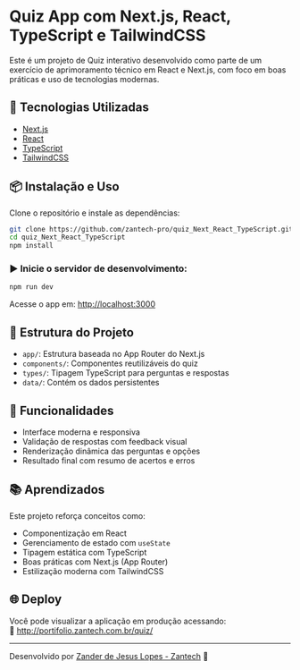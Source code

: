 # Quiz App com Next.js, React, TypeScript e TailwindCSS

Este é um projeto de Quiz interativo desenvolvido como parte de um exercício de aprimoramento técnico em React e Next.js, com foco em boas práticas e uso de tecnologias modernas.

## 🚀 Tecnologias Utilizadas

- [Next.js](https://nextjs.org/)
- [React](https://react.dev/)
- [TypeScript](https://www.typescriptlang.org/)
- [TailwindCSS](https://tailwindcss.com/)

## 📦 Instalação e Uso

Clone o repositório e instale as dependências:

```bash
git clone https://github.com/zantech-pro/quiz_Next_React_TypeScript.git
cd quiz_Next_React_TypeScript
npm install
```

### ▶️ Inicie o servidor de desenvolvimento:

```bash
npm run dev
```

Acesse o app em: [http://localhost:3000](http://localhost:3000)

## 📁 Estrutura do Projeto

- `app/`: Estrutura baseada no App Router do Next.js  
- `components/`: Componentes reutilizáveis do quiz  
- `types/`: Tipagem TypeScript para perguntas e respostas  
- `data/`: Contém os dados persistentes  

## 🧠 Funcionalidades

- Interface moderna e responsiva  
- Validação de respostas com feedback visual  
- Renderização dinâmica das perguntas e opções  
- Resultado final com resumo de acertos e erros  

## 📚 Aprendizados

Este projeto reforça conceitos como:

- Componentização em React  
- Gerenciamento de estado com `useState`  
- Tipagem estática com TypeScript  
- Boas práticas com Next.js (App Router)  
- Estilização moderna com TailwindCSS  

## 🌐 Deploy

Você pode visualizar a aplicação em produção acessando:  
🔗 http://portifolio.zantech.com.br/quiz/

---

Desenvolvido por [Zander de Jesus Lopes - Zantech](https://github.com/zantech-pro) 🚀
